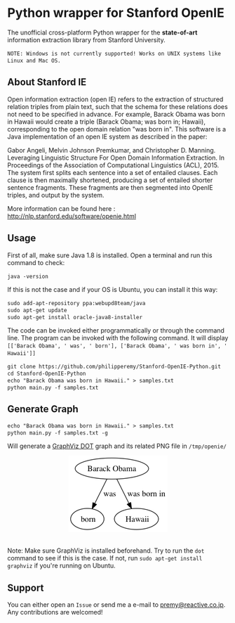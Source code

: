 # Python wrapper for Stanford OpenIE

The unofficial cross-platform Python wrapper for the <b>state-of-art</b> information extraction library from Stanford University.

```
NOTE: Windows is not currently supported! Works on UNIX systems like Linux and Mac OS.
```

## About Stanford IE

Open information extraction (open IE) refers to the extraction of structured relation triples from plain text, such that the schema for these relations does not need to be specified in advance. For example, Barack Obama was born in Hawaii would create a triple (Barack Obama; was born in; Hawaii), corresponding to the open domain relation "was born in". This software is a Java implementation of an open IE system as described in the paper:

Gabor Angeli, Melvin Johnson Premkumar, and Christopher D. Manning. Leveraging Linguistic Structure For Open Domain Information Extraction. In Proceedings of the Association of Computational Linguistics (ACL), 2015.
The system first splits each sentence into a set of entailed clauses. Each clause is then maximally shortened, producing a set of entailed shorter sentence fragments. These fragments are then segmented into OpenIE triples, and output by the system. 

More information can be found here : http://nlp.stanford.edu/software/openie.html

## Usage

First of all, make sure Java 1.8 is installed. Open a terminal and run this command to check:

```
java -version
```

If this is not the case and if your OS is Ubuntu, you can install it this way:

```
sudo add-apt-repository ppa:webupd8team/java
sudo apt-get update
sudo apt-get install oracle-java8-installer
```

The code can be invoked either programmatically or through the command line. The program can be invoked with the following command. It will display ```[['Barack Obama', ' was', ' born'], ['Barack Obama', ' was born in', ' Hawaii']]```
```
git clone https://github.com/philipperemy/Stanford-OpenIE-Python.git
cd Stanford-OpenIE-Python
echo "Barack Obama was born in Hawaii." > samples.txt
python main.py -f samples.txt
```

## Generate Graph

```
echo "Barack Obama was born in Hawaii." > samples.txt
python main.py -f samples.txt -g
```
Will generate a [GraphViz DOT](http://www.graphviz.org/) graph and its related PNG file in `/tmp/openie/`

<div align="center">
  <img src="img/out.png"><br><br>
</div>

Note: Make sure GraphViz is installed beforehand. Try to run the `dot` command to see if this is the case. If not, run `sudo apt-get install graphviz` if you're running on Ubuntu. 

## Support

You can either open an `Issue` or send me a e-mail to premy@reactive.co.jp. Any contributions are welcomed!

